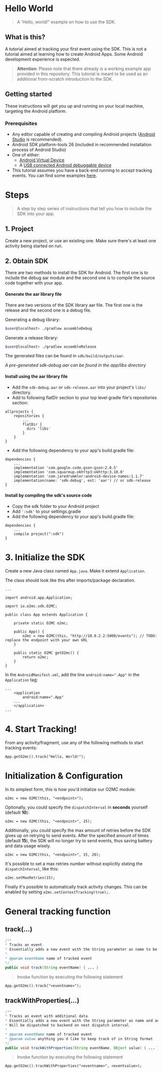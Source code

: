 # Hello World
> A 'Hello, world!" example on how to use the SDK.

## What is this?
A tutorial aimed at tracking your first event using the SDK. 
This is not a tutorial aimed at learning how to create Android Apps. Some Android development experience is expected.

> **Attention**: Please note that there already is a working example app provided in this repository. This tutorial is meant to be used as an additional from-scratch introduction to the SDK.

## Getting started
These instructions will get you up and running on your local machine, targeting the Android platform.

### Prerequisites
- Any editor capable of creating and compiling Android projects ([Android Studio](https://developer.android.com/studio/) is recommended).
- Android SDK platform-tools 26 (included in recommended installation process of Android Studio)
- One of either:
	- [Android Virtual Device](https://developer.android.com/studio/run/managing-avds)
	- A [USB connected Android debuggable device](https://developer.android.com/studio/run/device)
- This tutorial assumes you have a back-end running to accept tracking events. You can find some examples [here](https://github.com/O2MC/tracker-debug-backends).

# Steps
> A step by step series of instructions that tell you how to include the SDK into your app.

## 1. Project

Create a new project, or use an existing one. Make sure there's at least one activity being started on run.

## 2. Obtain SDK

There are two methods to install the SDK for Android. The first one is to include the debug aar module and the second one is to compile the source code together with your app.

#### Generate the aar library file

There are two versions of the SDK library aar file. The first one is the release and the second one is a debug file.

Generating a debug library:

```sh
$user@localhost> ./gradlew assembleDebug
```

Generate a release library:

```sh
$user@localhost> ./gradlew assembleRelease
```

The generated files can be found in `sdk/build/outputs/aar`.

*A pre-generated sdk-debug.aar can be found in the app/libs directory*
#### Install using the aar library file


* Add the `sdk-debug.aar` or `sdk-release.aar` into your project's `libs/` directory.
* Add to following flatDir section to your top level gradle file's repositories section:

```
allprojects {
	repositories {
		...
		flatDir { 
		  dirs 'libs'
		}
	}
}
```
* Add the following dependency to your app's build.gradle file:

```
dependencies {
	...
	implementation 'com.google.code.gson:gson:2.8.5'
	implementation 'com.squareup.okhttp3:okhttp:3.10.0'
	implementation 'com.jaredrummler:android-device-names:1.1.7'
	implementation(name: 'sdk-debug', ext: 'aar') // or sdk-release
}
```

#### Install by compiling the sdk's source code
* Copy the sdk folder to your Android project
* Add `':sdk'` to your settings.gradle
* Add the following dependency to your app's build.gradle file:

```
dependencies {
	...
	compile project(":sdk")
}
```

# 3. Initialize the SDK

Create a new Java class named `App.java`. Make it extend `Application`.

The class should look like this after imports/package declaration.

```
...

import android.app.Application;

import io.o2mc.sdk.O2MC;

public class App extends Application {

    private static O2MC o2mc;

    public App() {
        o2mc = new O2MC(this, "http://10.0.2.2:5000/events"); // TODO: replace the endpoint with your own URL
    }

    public static O2MC getO2mc() {
        return o2mc;
    }
}
```

In the `AndroidManifest.xml`, add the line `android:name=".App"` in the `Application` tag:

```
...
    <application
        android:name=".App"
	...
    </application>
...
```

# 4. Start Tracking!

From any activity/fragment, use any of the following methods to start tracking events:
```
App.getO2mc().track("Hello, World!");
```

# Initialization & Configuration

In its simplest form, this is how you'd initialize our O2MC module:

`o2mc = new O2MC(this, "<endpoint>");`

Optionally, you could specify the `dispatchInterval` in **seconds** yourself (default **10**):

`o2mc = new O2MC(this, "<endpoint>", 15);`

Additionally, you could specify the max amount of retries before the SDK gives up on retrying to send events. After the specified amount of times (default **15**), the SDK will no longer try to send events, thus saving battery and data usage wisely.

`o2mc = new O2MC(this, "<endpoint>", 15, 20);`

It's possible to set a max retries number without explicitly stating the `dispatchInterval`, like this:

`o2mc.setMaxRetries(15);`

Finally it's possible to automatically track activity changes. This can be enabled by setting `o2mc.setContextTracking(true);`.


# General tracking function

## track(...)

```java
/**
* Tracks an event.
* Essentially adds a new event with the String parameter as name to be dispatched on the next dispatch interval.
*
* @param eventName name of tracked event
*/
public void track(String eventName) { ... }
```

> Invoke function by executing the following statement

`App.getO2mc().track("<eventname>");`

## trackWithProperties(...)

```java
/**
* Tracks an event with additional data.
* Essentially adds a new event with the String parameter as name and any properties in String format.
* Will be dispatched to backend on next dispatch interval.
*
* @param eventName name of tracked event
* @param value anything you'd like to keep track of in String format
*/
public void trackWithProperties(String eventName, Object value) { ... }
```

> Invoke function by executing the following statement

`App.getO2mc().trackWithProperties("<eventname>", <eventvalue>);`

